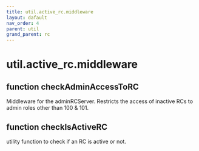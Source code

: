 ```yaml
---
title: util.active_rc.middleware
layout: dafault
nav_order: 4
parent: util
grand_parent: rc
---
```


# util.active_rc.middleware

## function checkAdminAccessToRC
Middleware for the adminRCServer. Restricts the access of inactive RCs to admin roles other than 100 & 101.

## function checkIsActiveRC
utility function to check if an RC is active or not.
